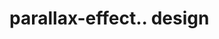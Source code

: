 # parallax-effect.. design                                                                                                                                                                                                           
                                     

